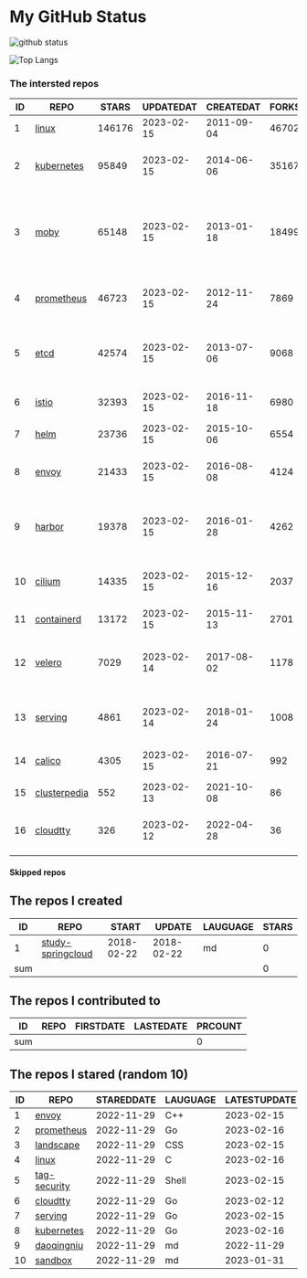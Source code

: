 # My GitHub Status

<img src="https://github-readme-stats-1.yihong0618.vercel.app/api?username=daoqingniu&show_icons=true&&&hide_title=true&count_private=true" alt="github status" />

![Top Langs](https://github-readme-stats-1.yihong0618.vercel.app/api/top-langs/?username=daoqingniu&layout=compact)

<!--START_SECTION:github_repos-->
### The intersted repos
| ID |                              REPO                               | STARS  | UPDATEDAT  | CREATEDAT  | FORKSCOUNT |                                              DESCRIPTIONS                                              |
|----|-----------------------------------------------------------------|--------|------------|------------|------------|--------------------------------------------------------------------------------------------------------|
|  1 | [linux](https://github.com/torvalds/linux)                      | 146176 | 2023-02-15 | 2011-09-04 |      46702 | Linux kernel source tree                                                                               |
|  2 | [kubernetes](https://github.com/kubernetes/kubernetes)          |  95849 | 2023-02-15 | 2014-06-06 |      35167 | Production-Grade Container Scheduling and Management                                                   |
|  3 | [moby](https://github.com/moby/moby)                            |  65148 | 2023-02-15 | 2013-01-18 |      18499 | Moby Project - a collaborative project for the container ecosystem to assemble container-based systems |
|  4 | [prometheus](https://github.com/prometheus/prometheus)          |  46723 | 2023-02-15 | 2012-11-24 |       7869 | The Prometheus monitoring system and time series database.                                             |
|  5 | [etcd](https://github.com/etcd-io/etcd)                         |  42574 | 2023-02-15 | 2013-07-06 |       9068 | Distributed reliable key-value store for the most critical data of a distributed system                |
|  6 | [istio](https://github.com/istio/istio)                         |  32393 | 2023-02-15 | 2016-11-18 |       6980 | Connect, secure, control, and observe services.                                                        |
|  7 | [helm](https://github.com/helm/helm)                            |  23736 | 2023-02-15 | 2015-10-06 |       6554 | The Kubernetes Package Manager                                                                         |
|  8 | [envoy](https://github.com/envoyproxy/envoy)                    |  21433 | 2023-02-15 | 2016-08-08 |       4124 | Cloud-native high-performance edge/middle/service proxy                                                |
|  9 | [harbor](https://github.com/goharbor/harbor)                    |  19378 | 2023-02-15 | 2016-01-28 |       4262 | An open source trusted cloud native registry project that stores, signs, and scans content.            |
| 10 | [cilium](https://github.com/cilium/cilium)                      |  14335 | 2023-02-15 | 2015-12-16 |       2037 | eBPF-based Networking, Security, and Observability                                                     |
| 11 | [containerd](https://github.com/containerd/containerd)          |  13172 | 2023-02-15 | 2015-11-13 |       2701 | An open and reliable container runtime                                                                 |
| 12 | [velero](https://github.com/vmware-tanzu/velero)                |   7029 | 2023-02-14 | 2017-08-02 |       1178 | Backup and migrate Kubernetes applications and their persistent volumes                                |
| 13 | [serving](https://github.com/knative/serving)                   |   4861 | 2023-02-14 | 2018-01-24 |       1008 | Kubernetes-based, scale-to-zero, request-driven compute                                                |
| 14 | [calico](https://github.com/projectcalico/calico)               |   4305 | 2023-02-15 | 2016-07-21 |        992 | Cloud native networking and network security                                                           |
| 15 | [clusterpedia](https://github.com/clusterpedia-io/clusterpedia) |    552 | 2023-02-13 | 2021-10-08 |         86 | The Encyclopedia of Kubernetes clusters                                                                |
| 16 | [cloudtty](https://github.com/cloudtty/cloudtty)                |    326 | 2023-02-12 | 2022-04-28 |         36 | A Friendly Kubernetes CloudShell (Web Terminal) !                                                      |



#### Skipped repos
<!--END_SECTION:github_repos-->

<!--START_SECTION:my_github-->
## The repos I created
| ID  |                                 REPO                                 |   START    |   UPDATE   | LAUGUAGE | STARS |
|-----|----------------------------------------------------------------------|------------|------------|----------|-------|
|   1 | [study-springcloud](https://github.com/daoqingniu/study-springcloud) | 2018-02-22 | 2018-02-22 | md       |     0 |
| sum |                                                                      |            |            |          |     0 |

## The repos I contributed to
| ID  | REPO | FIRSTDATE | LASTEDATE | PRCOUNT |
|-----|------|-----------|-----------|---------|
| sum |      |           |           |       0 |

## The repos I stared (random 10)
| ID |                          REPO                          | STAREDDATE | LAUGUAGE | LATESTUPDATE |
|----|--------------------------------------------------------|------------|----------|--------------|
|  1 | [envoy](https://github.com/envoyproxy/envoy)           | 2022-11-29 | C++      | 2023-02-15   |
|  2 | [prometheus](https://github.com/prometheus/prometheus) | 2022-11-29 | Go       | 2023-02-16   |
|  3 | [landscape](https://github.com/cncf/landscape)         | 2022-11-29 | CSS      | 2023-02-15   |
|  4 | [linux](https://github.com/torvalds/linux)             | 2022-11-29 | C        | 2023-02-16   |
|  5 | [tag-security](https://github.com/cncf/tag-security)   | 2022-11-29 | Shell    | 2023-02-15   |
|  6 | [cloudtty](https://github.com/cloudtty/cloudtty)       | 2022-11-29 | Go       | 2023-02-12   |
|  7 | [serving](https://github.com/knative/serving)          | 2022-11-29 | Go       | 2023-02-15   |
|  8 | [kubernetes](https://github.com/kubernetes/kubernetes) | 2022-11-29 | Go       | 2023-02-16   |
|  9 | [daoqingniu](https://github.com/daoqingniu/daoqingniu) | 2022-11-29 | md       | 2022-11-29   |
| 10 | [sandbox](https://github.com/cncf/sandbox)             | 2022-11-29 | md       | 2023-01-31   |

<!--END_SECTION:my_github-->

